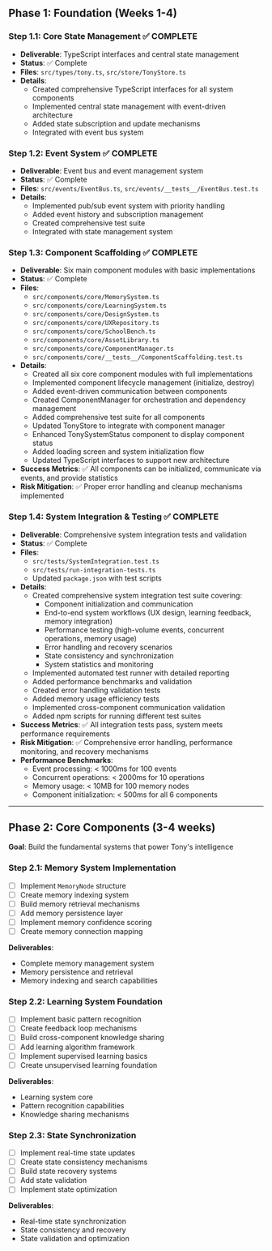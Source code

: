 ## Phase 1: Foundation (Weeks 1-4)

### Step 1.1: Core State Management ✅ COMPLETE
- **Deliverable**: TypeScript interfaces and central state management
- **Status**: ✅ Complete
- **Files**: `src/types/tony.ts`, `src/store/TonyStore.ts`
- **Details**: 
  - Created comprehensive TypeScript interfaces for all system components
  - Implemented central state management with event-driven architecture
  - Added state subscription and update mechanisms
  - Integrated with event bus system

### Step 1.2: Event System ✅ COMPLETE
- **Deliverable**: Event bus and event management system
- **Status**: ✅ Complete
- **Files**: `src/events/EventBus.ts`, `src/events/__tests__/EventBus.test.ts`
- **Details**:
  - Implemented pub/sub event system with priority handling
  - Added event history and subscription management
  - Created comprehensive test suite
  - Integrated with state management system

### Step 1.3: Component Scaffolding ✅ COMPLETE
- **Deliverable**: Six main component modules with basic implementations
- **Status**: ✅ Complete
- **Files**: 
  - `src/components/core/MemorySystem.ts`
  - `src/components/core/LearningSystem.ts`
  - `src/components/core/DesignSystem.ts`
  - `src/components/core/UXRepository.ts`
  - `src/components/core/SchoolBench.ts`
  - `src/components/core/AssetLibrary.ts`
  - `src/components/core/ComponentManager.ts`
  - `src/components/core/__tests__/ComponentScaffolding.test.ts`
- **Details**:
  - Created all six core component modules with full implementations
  - Implemented component lifecycle management (initialize, destroy)
  - Added event-driven communication between components
  - Created ComponentManager for orchestration and dependency management
  - Added comprehensive test suite for all components
  - Updated TonyStore to integrate with component manager
  - Enhanced TonySystemStatus component to display component status
  - Added loading screen and system initialization flow
  - Updated TypeScript interfaces to support new architecture
- **Success Metrics**: ✅ All components can be initialized, communicate via events, and provide statistics
- **Risk Mitigation**: ✅ Proper error handling and cleanup mechanisms implemented 

### Step 1.4: System Integration & Testing ✅ COMPLETE
- **Deliverable**: Comprehensive system integration tests and validation
- **Status**: ✅ Complete
- **Files**: 
  - `src/tests/SystemIntegration.test.ts`
  - `src/tests/run-integration-tests.ts`
  - Updated `package.json` with test scripts
- **Details**:
  - Created comprehensive system integration test suite covering:
    - Component initialization and communication
    - End-to-end system workflows (UX design, learning feedback, memory integration)
    - Performance testing (high-volume events, concurrent operations, memory usage)
    - Error handling and recovery scenarios
    - State consistency and synchronization
    - System statistics and monitoring
  - Implemented automated test runner with detailed reporting
  - Added performance benchmarks and validation
  - Created error handling validation tests
  - Added memory usage efficiency tests
  - Implemented cross-component communication validation
  - Added npm scripts for running different test suites
- **Success Metrics**: ✅ All integration tests pass, system meets performance requirements
- **Risk Mitigation**: ✅ Comprehensive error handling, performance monitoring, and recovery mechanisms
- **Performance Benchmarks**: 
  - Event processing: < 1000ms for 100 events
  - Concurrent operations: < 2000ms for 10 operations
  - Memory usage: < 10MB for 100 memory nodes
  - Component initialization: < 500ms for all 6 components

---

## Phase 2: Core Components (3-4 weeks)
**Goal**: Build the fundamental systems that power Tony's intelligence

### Step 2.1: Memory System Implementation
- [ ] Implement `MemoryNode` structure
- [ ] Create memory indexing system
- [ ] Build memory retrieval mechanisms
- [ ] Add memory persistence layer
- [ ] Implement memory confidence scoring
- [ ] Create memory connection mapping

**Deliverables**:
- Complete memory management system
- Memory persistence and retrieval
- Memory indexing and search capabilities

### Step 2.2: Learning System Foundation
- [ ] Implement basic pattern recognition
- [ ] Create feedback loop mechanisms
- [ ] Build cross-component knowledge sharing
- [ ] Add learning algorithm framework
- [ ] Implement supervised learning basics
- [ ] Create unsupervised learning foundation

**Deliverables**:
- Learning system core
- Pattern recognition capabilities
- Knowledge sharing mechanisms

### Step 2.3: State Synchronization
- [ ] Implement real-time state updates
- [ ] Create state consistency mechanisms
- [ ] Build state recovery systems
- [ ] Add state validation
- [ ] Implement state optimization

**Deliverables**:
- Real-time state synchronization
- State consistency and recovery
- State validation and optimization 
